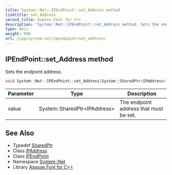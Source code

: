 ```yaml
---
title: System::Net::IPEndPoint::set_Address method
linktitle: set_Address
second_title: Aspose.Font for C++
description: 'System::Net::IPEndPoint::set_Address method. Sets the endpoint address in C++.'
type: docs
weight: 900
url: /cpp/system.net/ipendpoint/set_address/
---
```

## IPEndPoint::set_Address method


Sets the endpoint address.

```cpp
void System::Net::IPEndPoint::set_Address(System::SharedPtr<IPAddress> value)
```


| Parameter | Type | Description |
| --- | --- | --- |
| value | System::SharedPtr\<IPAddress\> | The endpoint address that must be set. |

## See Also

* Typedef [SharedPtr](../../../system/sharedptr/)
* Class [IPAddress](../../ipaddress/)
* Class [IPEndPoint](../)
* Namespace [System::Net](../../)
* Library [Aspose.Font for C++](../../../)
